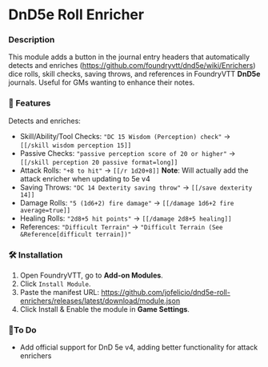# DnD5e Roll Enricher

### Description
This module adds a button in the journal entry headers that automatically detects and enriches (https://github.com/foundryvtt/dnd5e/wiki/Enrichers) dice rolls, skill checks, saving throws, and references in FoundryVTT **DnD5e** journals. Useful for GMs wanting to enhance their notes.

### 🎲 Features
Detects and enriches:
- Skill/Ability/Tool Checks: `"DC 15 Wisdom (Perception) check"` → `[[/skill wisdom perception 15]]`
- Passive Checks: `"passive perception score of 20 or higher"` → `[[/skill perception 20 passive format=long]]`
- Attack Rolls: `"+8 to hit"` → `[[/r 1d20+8]]` **Note**: Will actually add the attack enricher when updating to 5e v4
- Saving Throws: `"DC 14 Dexterity saving throw"` → `[[/save dexterity 14]]`
- Damage Rolls: `"5 (1d6+2) fire damage"` → `[[/damage 1d6+2 fire average=true]]`
- Healing Rolls: `"2d8+5 hit points"` → `[[/damage 2d8+5 healing]]`
- References: `"Difficult Terrain"` → `"Difficult Terrain (See &Reference[difficult terrain])"`

### 🛠️ Installation
1. Open FoundryVTT, go to **Add-on Modules**.
2. Click `Install Module`.
3. Paste the manifest URL:
   https://github.com/jofelicio/dnd5e-roll-enrichers/releases/latest/download/module.json
5. Click Install & Enable the module in **Game Settings**.

### 📝To Do
- Add official support for DnD 5e v4, adding better functionality for attack enrichers
